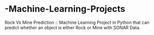 ﻿# -Machine-Learning-Projects
 
 Rock Vs Mine Prediction ::
 Machine Learning Project in Python that can predict whether an object is either Rock or Mine with SONAR Data.
